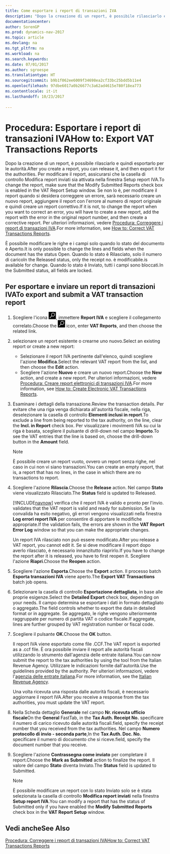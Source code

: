 ```yaml
---
title: Come esportare i report di transazioni IVA
description: "Dopo la creazione di un report, è possibile rilasciarlo e quindi esportarlo per le autorità."
documentationcenter: 
author: SorenGP
ms.prod: dynamics-nav-2017
ms.topic: article
ms.devlang: na
ms.tgt_pltfrm: na
ms.workload: na
ms.search.keywords: 
ms.date: 07/01/2017
ms.author: sgroespe
ms.translationtype: HT
ms.sourcegitcommit: b9b1f062ee6009f34698ea2cf33bc25bdd5b11e4
ms.openlocfilehash: 97dbe6017a0b26677c3a62ad4615e780f18ea773
ms.contentlocale: it-it
ms.lasthandoff: 10/23/2017

---
```

# <a name="how-to-export-vat-transactions-reports"></a><span data-ttu-id="4b2f8-103">Procedura: Esportare i report di transazioni IVA</span><span class="sxs-lookup"><span data-stu-id="4b2f8-103">How to: Export VAT Transactions Reports</span></span>
<span data-ttu-id="4b2f8-104">Dopo la creazione di un report, è possibile rilasciarlo e quindi esportarlo per le autorità.</span><span class="sxs-lookup"><span data-stu-id="4b2f8-104">After you create a report, you can release it, and then export it for the authorities.</span></span> <span data-ttu-id="4b2f8-105">Per modificare il report, assicurarsi che la casella di controllo Modifica report inviati sia attivata nella finestra Setup report IVA.</span><span class="sxs-lookup"><span data-stu-id="4b2f8-105">To change the report, make sure that the Modify Submitted Reports check box is enabled in the VAT Report Setup window.</span></span> <span data-ttu-id="4b2f8-106">Se non lo è, per modificare il report quando si desidera correggere un errore, sarà necessario creare un nuovo report, aggiungere il report con l'errore al numero di report originale e quindi creare un report correttivo.</span><span class="sxs-lookup"><span data-stu-id="4b2f8-106">If it is not, to change the report when you want to correct an error, you will have to create a new report, add the report with the error in the original report number, and then create a corrective report.</span></span> <span data-ttu-id="4b2f8-107">Per ulteriori informazioni, vedere [Procedura: Correggere i report di transazioni IVA](how-to-correct-vat-transactions-reports.md).</span><span class="sxs-lookup"><span data-stu-id="4b2f8-107">For more information, see [How to: Correct VAT Transactions Reports](how-to-correct-vat-transactions-reports.md).</span></span>  

<span data-ttu-id="4b2f8-108">È possibile modificare le righe e i campi solo quando lo stato del documento è Aperto.</span><span class="sxs-lookup"><span data-stu-id="4b2f8-108">It is only possible to change the lines and fields when the document has the status Open.</span></span> <span data-ttu-id="4b2f8-109">Quando lo stato è Rilasciato, solo il numero di carico</span><span class="sxs-lookup"><span data-stu-id="4b2f8-109">In the Released status, only the receipt no.</span></span> <span data-ttu-id="4b2f8-110">è modificabile.</span><span class="sxs-lookup"><span data-stu-id="4b2f8-110">is available for change.</span></span> <span data-ttu-id="4b2f8-111">Quando lo stato è Inviato, tutti i campi sono bloccati.</span><span class="sxs-lookup"><span data-stu-id="4b2f8-111">In the Submitted status, all fields are locked.</span></span>  

## <a name="to-export-and-submit-a-vat-transaction-report"></a><span data-ttu-id="4b2f8-112">Per esportare e inviare un report di transazioni IVA</span><span class="sxs-lookup"><span data-stu-id="4b2f8-112">To export and submit a VAT transaction report</span></span>  

1.  <span data-ttu-id="4b2f8-113">Scegliere l'icona ![Cerca pagina o report](../../media/ui-search/search_small.png "icona Cerca pagina o report"), immettere **Report IVA** e scegliere il collegamento correlato.</span><span class="sxs-lookup"><span data-stu-id="4b2f8-113">Choose the ![Search for Page or Report](../../media/ui-search/search_small.png "Search for Page or Report icon") icon, enter **VAT Reports**, and then choose the related link.</span></span>  
2.  <span data-ttu-id="4b2f8-114">selezionare un report esistente o crearne uno nuovo.</span><span class="sxs-lookup"><span data-stu-id="4b2f8-114">Select an existing report or create a new report:</span></span>  

    - <span data-ttu-id="4b2f8-115">Selezionare il report IVA pertinente dall'elenco, quindi scegliere l'azione **Modifica**.</span><span class="sxs-lookup"><span data-stu-id="4b2f8-115">Select the relevant VAT report from the list, and then choose the **Edit** action.</span></span>  
    - <span data-ttu-id="4b2f8-116">Scegliere l'azione **Nuovo** e creare un nuovo report.</span><span class="sxs-lookup"><span data-stu-id="4b2f8-116">Choose the **New** action, and create a new report.</span></span> <span data-ttu-id="4b2f8-117">Per ulteriori informazioni, vedere [Procedura: Creare report elettronici di transazioni IVA](how-to-create-electronic-vat-transactions-reports.md).</span><span class="sxs-lookup"><span data-stu-id="4b2f8-117">For more information, see [How to: Create Electronic VAT Transactions Reports](how-to-create-electronic-vat-transactions-reports.md).</span></span>  

3.  <span data-ttu-id="4b2f8-118">Esaminare i dettagli della transazione.</span><span class="sxs-lookup"><span data-stu-id="4b2f8-118">Review the transaction details.</span></span> <span data-ttu-id="4b2f8-119">Per evitare che una riga venga dichiarata all'autorità fiscale, nella riga, deselezionare la casella di controllo **Elementi inclusi in report**.</span><span class="sxs-lookup"><span data-stu-id="4b2f8-119">To exclude a line from being reported to the tax authority, on the line, clear the **Incl. in Report** check box.</span></span> <span data-ttu-id="4b2f8-120">Per visualizzare i movimenti IVA su cui la riga è basata, scegliere il pulsante di drill-down nel campo **Importo**.</span><span class="sxs-lookup"><span data-stu-id="4b2f8-120">To see the VAT entries that the line is based on, choose the drill-down button in the **Amount** field.</span></span>

    > [!NOTE]  
    >  <span data-ttu-id="4b2f8-121">È possibile creare un report vuoto, ovvero un report senza righe, nel caso in cui non vi siano transazioni.</span><span class="sxs-lookup"><span data-stu-id="4b2f8-121">You can create an empty report, that is, a report that has no lines, in the case in which there are no transactions to report.</span></span>  

4.  <span data-ttu-id="4b2f8-122">Scegliere l'azione **Rilascia**.</span><span class="sxs-lookup"><span data-stu-id="4b2f8-122">Choose the **Release** action.</span></span> <span data-ttu-id="4b2f8-123">Nel campo **Stato** viene visualizzato Rilasciato.</span><span class="sxs-lookup"><span data-stu-id="4b2f8-123">The **Status** field is updated to Released.</span></span>  

    [!INCLUDE[navnow](../../includes/navnow_md.md)]<span data-ttu-id="4b2f8-124"> verifica che il report IVA è valido e pronto per l'invio.</span><span class="sxs-lookup"><span data-stu-id="4b2f8-124"> validates that the VAT report is valid and ready for submission.</span></span> <span data-ttu-id="4b2f8-125">Se la convalida ha esito negativo, gli errori vengono visualizzati nella finestra **Log errori report IVA** per consentire di apportare le modifiche appropriate.</span><span class="sxs-lookup"><span data-stu-id="4b2f8-125">If the validation fails, the errors are shown in the **VAT Report Error Log** window so that you can make the appropriate changes.</span></span>  

    <span data-ttu-id="4b2f8-126">Un report IVA rilasciato non può essere modificato.</span><span class="sxs-lookup"><span data-stu-id="4b2f8-126">After you release a VAT report, you cannot edit it.</span></span> <span data-ttu-id="4b2f8-127">Se si deve modificare il report dopo averlo rilasciato, è necessario innanzitutto riaprirlo.</span><span class="sxs-lookup"><span data-stu-id="4b2f8-127">If you have to change the report after it is released, you have to first reopen it.</span></span> <span data-ttu-id="4b2f8-128">Scegliere l'azione **Riapri**.</span><span class="sxs-lookup"><span data-stu-id="4b2f8-128">Choose the **Reopen** action.</span></span>  

5.  <span data-ttu-id="4b2f8-129">Scegliere l'azione **Esporta**.</span><span class="sxs-lookup"><span data-stu-id="4b2f8-129">Choose the **Export** action.</span></span> <span data-ttu-id="4b2f8-130">Il processo batch **Esporta transazioni IVA** viene aperto.</span><span class="sxs-lookup"><span data-stu-id="4b2f8-130">The **Export VAT Transactions** batch job opens.</span></span>  
6.  <span data-ttu-id="4b2f8-131">Selezionare la casella di controllo **Esportazione dettagliata**, in base alle proprie esigenze.</span><span class="sxs-lookup"><span data-stu-id="4b2f8-131">Select the **Detailed Export** check box, depending on your needs.</span></span> <span data-ttu-id="4b2f8-132">Il campo determina se esportare i dati in formato dettagliato o aggregato.</span><span class="sxs-lookup"><span data-stu-id="4b2f8-132">The field controls whether to export the data in detailed format or in aggregate.</span></span> <span data-ttu-id="4b2f8-133">Se aggregato, le righe vengono ulteriormente raggruppate per numero di partita VAT o codice fiscale.</span><span class="sxs-lookup"><span data-stu-id="4b2f8-133">If aggregate, lines are further grouped by VAT registration number or fiscal code.</span></span>  
7.  <span data-ttu-id="4b2f8-134">Scegliere il pulsante **OK**.</span><span class="sxs-lookup"><span data-stu-id="4b2f8-134">Choose the **OK** button.</span></span>

    <span data-ttu-id="4b2f8-135">Il report IVA viene esportato come file .CCF.</span><span class="sxs-lookup"><span data-stu-id="4b2f8-135">The VAT report is exported as a .ccf file.</span></span> <span data-ttu-id="4b2f8-136">È ora possibile inviare il report alle autorità fiscali utilizzando lo strumento dall'agenzia delle entrate italiana.</span><span class="sxs-lookup"><span data-stu-id="4b2f8-136">You can now submit the report to the tax authorities by using the tool from the Italian Revenue Agency.</span></span> <span data-ttu-id="4b2f8-137">Utilizzare le indicazioni fornite dall'autorità.</span><span class="sxs-lookup"><span data-stu-id="4b2f8-137">Use the guidelines provided by the authority.</span></span> <span data-ttu-id="4b2f8-138">Per ulteriori informazioni, vedere l'[agenzia delle entrate italiana](http://go.microsoft.com/fwlink/?LinkID=206524).</span><span class="sxs-lookup"><span data-stu-id="4b2f8-138">For more information, see the [Italian Revenue Agency](http://go.microsoft.com/fwlink/?LinkID=206524).</span></span>  

    <span data-ttu-id="4b2f8-139">Una volta ricevuta una risposta dalle autorità fiscali, è necessario aggiornare il report IVA.</span><span class="sxs-lookup"><span data-stu-id="4b2f8-139">After you receive a response from the tax authorities, you must update the VAT report.</span></span>  

8.  <span data-ttu-id="4b2f8-140">Nella Scheda dettaglio **Generale** nel campo **Nr. ricevuta ufficio fiscale**</span><span class="sxs-lookup"><span data-stu-id="4b2f8-140">On the **General** FastTab, in the **Tax Auth. Receipt No.**</span></span> <span data-ttu-id="4b2f8-141">specificare il numero di carico ricevuto dalle autorità fiscali.</span><span class="sxs-lookup"><span data-stu-id="4b2f8-141">field, specify the receipt number that you received from the tax authorities.</span></span> <span data-ttu-id="4b2f8-142">Nel campo **Numero protocollo di invio - seconda parte**,</span><span class="sxs-lookup"><span data-stu-id="4b2f8-142">In the **Tax Auth. Doc. No.**</span></span> <span data-ttu-id="4b2f8-143">specificare il numero di documento che si riceve.</span><span class="sxs-lookup"><span data-stu-id="4b2f8-143">field, specify the document number that you receive.</span></span>  
9. <span data-ttu-id="4b2f8-144">Scegliere l'azione **Contrassegna come inviato** per completare il report.</span><span class="sxs-lookup"><span data-stu-id="4b2f8-144">Choose the **Mark as Submitted** action to finalize the report.</span></span> <span data-ttu-id="4b2f8-145">Il valore del campo **Stato** diventa Inviato.</span><span class="sxs-lookup"><span data-stu-id="4b2f8-145">The **Status** field is updated to Submitted.</span></span>  

    > [!NOTE]  
    >  <span data-ttu-id="4b2f8-146">È possibile modificare un report con lo stato Inviato solo se è stata selezionata la casella di controllo **Modifica report inviati** nella finestra **Setup report IVA**.</span><span class="sxs-lookup"><span data-stu-id="4b2f8-146">You can modify a report that has the status of Submitted only if you have enabled the **Modify Submitted Reports** check box in the **VAT Report Setup** window.</span></span>  

## <a name="see-also"></a><span data-ttu-id="4b2f8-147">Vedi anche</span><span class="sxs-lookup"><span data-stu-id="4b2f8-147">See Also</span></span>  
[<span data-ttu-id="4b2f8-148">Procedura: Correggere i report di transazioni IVA</span><span class="sxs-lookup"><span data-stu-id="4b2f8-148">How to: Correct VAT Transactions Reports</span></span>](how-to-correct-vat-transactions-reports.md)


